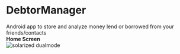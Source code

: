 # DebtorManager

Android app to store and analyze money lend or borrowed from your friends/contacts
<br/>
<b>Home Screen</b>
<br/>
![solarized dualmode](http://github.com/kolocoda/DebtorManager/master/mockups_apk_problemDesc_selfEva/IMG_20150326_174320.jpg "Optional title")
